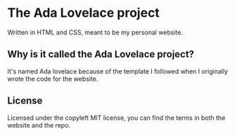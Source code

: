 # The Ada Lovelace project

Written in HTML and CSS, meant to be my personal website.

## Why is it called the Ada Lovelace project?

It's named Ada lovelace because of the template I followed when I originally wrote the code for the website.

## License

Licensed under the copyleft MIT license, you can find the terms in both the website and the repo.
